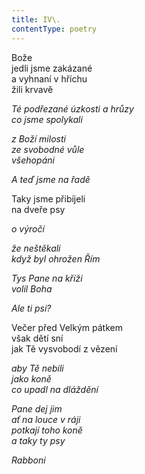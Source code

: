 ```yaml
---
title: IV\.
contentType: poetry
---
```





<section>

Bože  
jedli jsme zakázané  
a vyhnaní v hříchu  
žili krvavě

_Té podřezané úzkosti a hrůzy  
co jsme spolykali_

</section>

<section>

_z Boží milosti  
ze svobodné vůle  
všehopáni_

</section>

<section>

_A teď jsme na řadě_

</section>

<section>

Taky jsme přibíjeli  
na dveře psy

_o výročí_

</section>

<section>

_že neštěkali  
když byl ohrožen Řím_

</section>

<section>

_Tys Pane na kříži  
volil Boha_

</section>

<section>

_Ale ti psi?_

</section>

<section>

Večer před Velkým pátkem  
však dětí sní  
jak Tě vysvobodí z vězení

_aby Tě nebili  
jako koně  
co upadl na dláždění_

</section>

<section>

_Pane dej jim  
ať na louce v ráji  
potkají toho koně  
a taky ty psy_

</section>

<section>

_Rabboni_

</section>
